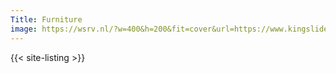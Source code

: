 ```yaml
---
Title: Furniture
image: https://wsrv.nl/?w=400&h=200&fit=cover&url=https://www.kingslide.com/skin/frontend/default/kingslide/images/company_rwd/banner/products_category_EpoxyCoatingDrawerSlide.webp
---
```


{{< site-listing >}}